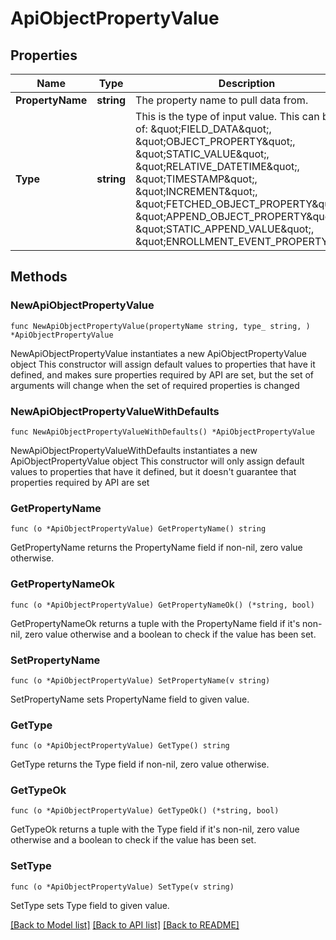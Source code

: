 # ApiObjectPropertyValue

## Properties

Name | Type | Description | Notes
------------ | ------------- | ------------- | -------------
**PropertyName** | **string** | The property name to pull data from. | 
**Type** | **string** | This is the type of input value. This can be one of: \&quot;FIELD_DATA\&quot;, \&quot;OBJECT_PROPERTY\&quot;, \&quot;STATIC_VALUE\&quot;, \&quot;RELATIVE_DATETIME\&quot;, \&quot;TIMESTAMP\&quot;, \&quot;INCREMENT\&quot;, \&quot;FETCHED_OBJECT_PROPERTY\&quot;, \&quot;APPEND_OBJECT_PROPERTY\&quot;, \&quot;STATIC_APPEND_VALUE\&quot;, \&quot;ENROLLMENT_EVENT_PROPERTY\&quot; | [default to "OBJECT_PROPERTY"]

## Methods

### NewApiObjectPropertyValue

`func NewApiObjectPropertyValue(propertyName string, type_ string, ) *ApiObjectPropertyValue`

NewApiObjectPropertyValue instantiates a new ApiObjectPropertyValue object
This constructor will assign default values to properties that have it defined,
and makes sure properties required by API are set, but the set of arguments
will change when the set of required properties is changed

### NewApiObjectPropertyValueWithDefaults

`func NewApiObjectPropertyValueWithDefaults() *ApiObjectPropertyValue`

NewApiObjectPropertyValueWithDefaults instantiates a new ApiObjectPropertyValue object
This constructor will only assign default values to properties that have it defined,
but it doesn't guarantee that properties required by API are set

### GetPropertyName

`func (o *ApiObjectPropertyValue) GetPropertyName() string`

GetPropertyName returns the PropertyName field if non-nil, zero value otherwise.

### GetPropertyNameOk

`func (o *ApiObjectPropertyValue) GetPropertyNameOk() (*string, bool)`

GetPropertyNameOk returns a tuple with the PropertyName field if it's non-nil, zero value otherwise
and a boolean to check if the value has been set.

### SetPropertyName

`func (o *ApiObjectPropertyValue) SetPropertyName(v string)`

SetPropertyName sets PropertyName field to given value.


### GetType

`func (o *ApiObjectPropertyValue) GetType() string`

GetType returns the Type field if non-nil, zero value otherwise.

### GetTypeOk

`func (o *ApiObjectPropertyValue) GetTypeOk() (*string, bool)`

GetTypeOk returns a tuple with the Type field if it's non-nil, zero value otherwise
and a boolean to check if the value has been set.

### SetType

`func (o *ApiObjectPropertyValue) SetType(v string)`

SetType sets Type field to given value.



[[Back to Model list]](../README.md#documentation-for-models) [[Back to API list]](../README.md#documentation-for-api-endpoints) [[Back to README]](../README.md)


